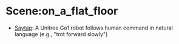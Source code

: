 # Scene:on_a_flat_floor

- [Saytap](https://github.com/youliangtan/oxe_contrib/tree/main/pages/datasets/utokyo_saytap_converted_externally_to_rlds.md): A Unitree Go1 robot follows human command in natural language (e.g., "trot forward slowly")